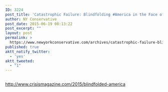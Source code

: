 ```yaml
---
ID: 3224
post_title: 'Catastrophic Failure: Blindfolding #America in the Face of Jihad #tcot #MakeDCListen #WakeUpAmerica #CounterJihad'
author: NY Conservative
post_date: 2015-06-19 08:13:22
post_excerpt: ""
layout: post
permalink: >
  https://www.newyorkconservative.com/archives/catastrophic-failure-blindfolding-america-in-the-face-of-jihad-tcot-makedclisten-wakeupamerica-counterjihad/
published: true
aktt_notify_twitter:
  - 'yes'
aktt_tweeted:
  - "1"
---
```

<img src="http://www.newyorkconservative.com/wp-content/uploads/2015/06/061915_1213_Catastrophi1.jpg" alt="" />

<a href="http://www.crisismagazine.com/2015/blindfolded-america">http://www.crisismagazine.com/2015/blindfolded-america</a>
